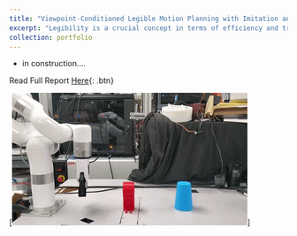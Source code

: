 ```yaml
---
title: "Viewpoint-Conditioned Legible Motion Planning with Imitation and Reinforcement Learning"
excerpt: "Legibility is a crucial concept in terms of efficiency and trust in assistive robotics and human-robot collaboration, where the robot communicates its objectives through its actions in an understandable and predictable manner. Traditional motion planning techniques encounter various issues, including high computational latency, ambiguous objectives, and intensive tuning efforts. To overcome these challenges, we propose a universal planning architecture for learned legible behaviors using reinforcement learning and imitation learning. Furthermore, we introduce a novel planning model that considers human’s viewpoint to generate adaptive motions that more effectively express intents. The effectiveness of our frameworks is validated through goal-reaching manipulation tasks conducted using the xArm6 robot in both simulated environments and real-world settings. Human-based evaluations indicate that our trained agent outperforms expert demonstrations by 15\%. <br/><img src='/images/xarm.gif'>"
collection: portfolio
---
```


* in construction....


Read Full Report [Here](/files/ML_AI_Project_phase_2_paper.pdf){: .btn}

[![!!!BROKEN!!!](/images/xarm.gif)]